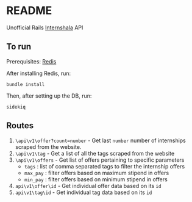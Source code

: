 # README

Unofficial Rails [Internshala](https://internshala.com) API

## To run

Prerequisites: [Redis](https://redis.io/)

After installing Redis, run:
```
bundle install
```
Then, after setting up the DB, run:
```
sidekiq
```

## Routes

1. `\api\v1\offer?count=number` - Get last `number` number of internships scraped from the website.
2. `\api\v1\tag` - Get a list of all the tags scraped from the website
3. `\api\v1\offers` - Get list of offers pertaining to specific parameters
    - `tags` : list of comma separated tags to filter the internship offers
    - `max_pay` : filter offers based on maximum stipend in offers
    - `min_pay` : filter offers based on minimum stipend in offers
4. `api\v1\offer\id` - Get individual offer data based on its `id`
5. `api\v1\tag\id` - Get individual tag data based on its `id`


